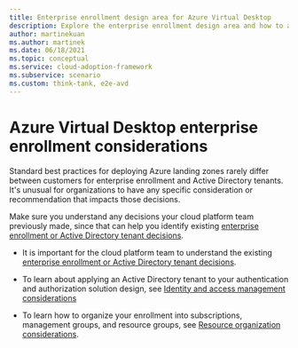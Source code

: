 ```yaml
---
title: Enterprise enrollment design area for Azure Virtual Desktop
description: Explore the enterprise enrollment design area and how to apply it to an Azure Virtual Desktop implementation
author: martinekuan
ms.author: martinek
ms.date: 06/18/2021
ms.topic: conceptual
ms.service: cloud-adoption-framework
ms.subservice: scenario
ms.custom: think-tank, e2e-avd
---
```


# Azure Virtual Desktop enterprise enrollment considerations

Standard best practices for deploying Azure landing zones rarely differ between customers for enterprise enrollment and Active Directory tenants. It's unusual for organizations to have any specific consideration or recommendation that impacts those decisions.

Make sure you understand any decisions your cloud platform team previously made, since that can help you identify existing [enterprise enrollment or Active Directory tenant decisions](../../ready/landing-zone/design-area/azure-billing-ad-tenant.md).

- It is important for the cloud platform team to understand the existing [enterprise enrollment or Active Directory tenant decisions](../../ready/landing-zone/design-area/azure-billing-ad-tenant.md).

- To learn about applying an Active Directory tenant to your authentication and authorization solution design, see [Identity and access management considerations](./eslz-identity-and-access-management.md)

- To learn how to organize your enrollment into subscriptions, management groups, and resource groups, see [Resource organization considerations](./eslz-resource-organization.md).

